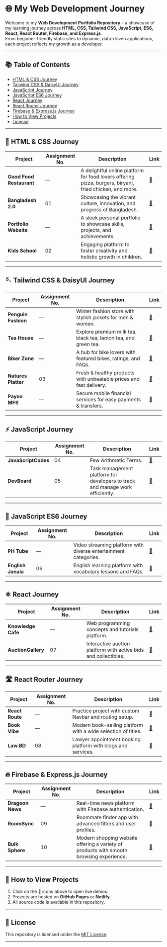 # 🌐 My Web Development Journey

Welcome to my **Web Development Portfolio Repository** – a showcase of my learning journey across **HTML, CSS, Tailwind CSS, JavaScript, ES6, React, React Router, Firebase, and Express.js**.  
From beginner-friendly static sites to dynamic, data-driven applications, each project reflects my growth as a developer.

---

## 📚 Table of Contents
- [HTML & CSS Journey](#-html--css-journey)
- [Tailwind CSS & DaisyUI Journey](#-tailwind-css--daisyui-journey)
- [JavaScript Journey](#-javascript-journey)
- [JavaScript ES6 Journey](#-javascript-es6-journey)
- [React Journey](#-react-journey)
- [React Router Journey](#-react-router-journey)
- [Firebase & Express.js Journey](#-firebase--expressjs-journey)
- [How to View Projects](#-how-to-view-projects)
- [License](#-license)

---

## 🎨 HTML & CSS Journey

| Project | Assignment No. | Description | Link |
|---------|----------------|-------------|------|
| **Good Food Restaurant** | — | A delightful online platform for food lovers offering pizza, burgers, biryani, fried chicken, and more. | [🚀](https://shad910.github.io/P1-Good-Food-Restaurant/) |
| **Bangladesh 2.0** | 01 | Showcasing the vibrant culture, innovation, and progress of Bangladesh. | [🚀](https://shad910.github.io/P3-BANGLADESH-2.0/) |
| **Portfolio Website** | — | A sleek personal portfolio to showcase skills, projects, and achievements. | [🚀](https://shad910.github.io/P4-Portfolio-Website/) |
| **Kids School** | 02 | Engaging platform to foster creativity and holistic growth in children. | [🚀](https://shad910.github.io/P7-Kids-School/) |

---

## 🪡 Tailwind CSS & DaisyUI Journey

| Project | Assignment No. | Description | Link |
|---------|----------------|-------------|------|
| **Penguin Fashion** | — | Winter fashion store with stylish jackets for men & women. | [🚀](https://shad910.github.io/P8-Penguin-Fashion/) |
| **Tea House** | — | Explore premium milk tea, black tea, lemon tea, and green tea. | [🚀](https://shad910.github.io/P9-Tea-House/) |
| **Biker Zone** | — | A hub for bike lovers with featured bikes, ratings, and FAQs. | [🚀](https://shad910.github.io/P10-Biker-Zone/) |
| **Natures Platter** | 03 | Fresh & healthy products with unbeatable prices and fast delivery. | [🚀](https://shad910.github.io/P12-Natures-Platter/) |
| **Payoo MFS** | — | Secure mobile financial services for easy payments & transfers. | [🚀](https://shad910.github.io/P14-Payoo-MFS/) |

---

## ⚡ JavaScript Journey

| Project | Assignment No. | Description | Link |
|---------|----------------|-------------|------|
| **JavaScriptCodes** | 04 | Few Arithmetic Terms. | [🚀](https://github.com/shad910/JS-Practice-Task/blob/main/Assignment-04-Category-002.js) |
| **DevBoard** | 05 | Task management platform for developers to track and manage work efficiently. | [🚀](https://shad910.github.io/P15-Dev-Board/) |

---

## 🔑 JavaScript ES6 Journey

| Project | Assignment No. | Description | Link |
|---------|----------------|-------------|------|
| **PH Tube** | — | Video streaming platform with diverse entertainment categories. | [🚀](https://shad910.github.io/P16-PH-Tube/) |
| **English Janala** | 06 | English learning platform with vocabulary lessons and FAQs. | [🚀](https://shad910.github.io/P17-English-Janala/) |

---

## ⚛ React Journey

| Project | Assignment No. | Description | Link |
|---------|----------------|-------------|------|
| **Knowledge Cafe** | — | Web programming concepts and tutorials platform. | [🚀](https://p19-knowledge-cafe-shad910.netlify.app/) |
| **AuctionGallery** | 07 | Interactive auction platform with active bids and collectibles. | [🚀](https://p20-auction-gallery-shad910.netlify.app/) |

---

## 🛣 React Router Journey

| Project | Assignment No. | Description | Link |
|---------|----------------|-------------|------|
| **React Route** | — | Practice project with custom Navbar and routing setup. | [🚀](https://p21-react-route-shad910.netlify.app/) |
| **Book Vibe** | — | Modern book-selling platform with a wide selection of titles. | [🚀](https://p22-book-vibe-shad910.netlify.app/) |
| **Law.BD** | 08 | Lawyer appointment booking platform with blogs and services. | [🚀](https://p23-law-bd-shad910.netlify.app/) |

---

## 🔥 Firebase & Express.js Journey

| Project | Assignment No. | Description | Link |
|---------|----------------|-------------|------|
| **Dragoon News** | — | Real-time news platform with Firebase authentication. | [🚀](https://p26-dragon-news.web.app/category/1) |
| **RoomSync** | 09 | Roommate finder app with advanced filters and user profiles. | [🚀](https://p30-room-sync.web.app/) |
| **Bulk Sphere** | 10 | Modern shopping website offering a variety of products with smooth browsing experience. | [🚀](https://p32-bulk-sphere.web.app/) |

---

## 🚀 How to View Projects
1. Click on the **🚀** icons above to open live demos.
2. Projects are hosted on **GitHub Pages** or **Netlify**.
3. All source code is available in this repository.

---

## 📜 License
This repository is licensed under the [MIT License](LICENSE).

---


